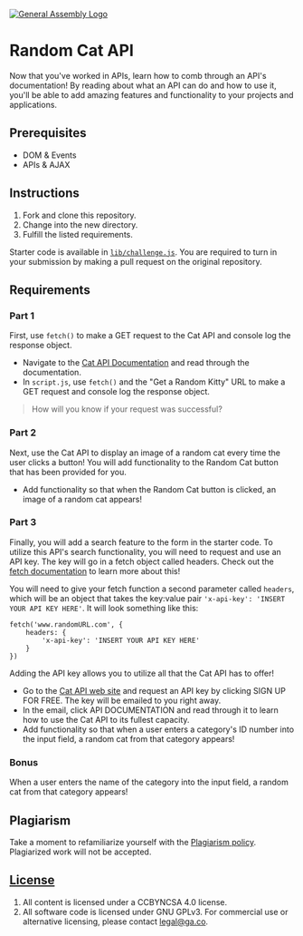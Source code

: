 [![General Assembly Logo](https://camo.githubusercontent.com/1a91b05b8f4d44b5bbfb83abac2b0996d8e26c92/687474703a2f2f692e696d6775722e636f6d2f6b6538555354712e706e67)](https://generalassemb.ly/education/web-development-immersive)

# Random Cat API

Now that you've worked in APIs, learn how to comb through an API's
documentation! By reading about what an API can do and how to use it, you'll be
able to add amazing features and functionality to your projects and
applications.

## Prerequisites

- DOM & Events
- APIs & AJAX

## Instructions

1. Fork and clone this repository.
2. Change into the new directory.
3. Fulfill the listed requirements.

Starter code is available in [`lib/challenge.js`](lib/challenge.js). You are
required to turn in your submission by making a pull request on the original
repository.

## Requirements

### Part 1

First, use `fetch()` to make a GET request to the Cat API and console log the response object.

- Navigate to the [Cat API Documentation](https://docs.thecatapi.com/) and read through the documentation.
- In `script.js`, use `fetch()` and the "Get a Random Kitty" URL to make a GET request and console log the response object.

> How will you know if your request was successful?

### Part 2

Next, use the Cat API to display an image of a random cat every time the user
clicks a button! You will add functionality to the Random Cat button that has
been provided for you.

- Add functionality so that when the Random Cat button is clicked, an image of
   a random cat appears!

### Part 3

Finally, you will add a search feature to the form in the starter code. To utilize
this API's search functionality, you will need to request and use an API key.
The key will go in a fetch object called headers. Check out the
[fetch documentation](https://developer.mozilla.org/en-US/docs/Web/API/Fetch_API/Using_Fetch)
to learn more about this!

You will need to give your fetch function a second parameter called `headers`,
which will be an object that takes the key:value pair
`'x-api-key': 'INSERT YOUR API KEY HERE'`. It will look something like this:

```
fetch('www.randomURL.com', {
    headers: {
        'x-api-key': 'INSERT YOUR API KEY HERE'
    }
})
```

Adding the API key allows you to utilize all that the Cat API has to offer!

- Go to the [Cat API web site](https://thecatapi.com/) and request an API key
   by clicking SIGN UP FOR FREE. The key will be emailed to you right away.
- In the email, click API DOCUMENTATION and read through it to learn how to use
   the Cat API to its fullest capacity.
- Add functionality so that when a user enters a category's ID number into the
   input field, a random cat from that category appears!

### Bonus

When a user enters the name of the category into the input field, a random cat
from that category appears!

## Plagiarism

Take a moment to refamiliarize yourself with the
[Plagiarism policy](https://git.generalassemb.ly/DC-WDI/Administrative/blob/master/plagiarism.md).
Plagiarized work will not be accepted.

## [License](LICENSE)

1.  All content is licensed under a CC­BY­NC­SA 4.0 license.
2.  All software code is licensed under GNU GPLv3. For commercial use or
    alternative licensing, please contact legal@ga.co.
